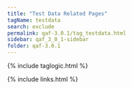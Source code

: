 ```yaml
---
title: "Test Data Related Pages"
tagName: testdata
search: exclude
permalink: qaf-3.0.1/tag_testdata.html
sidebar: qaf_3_0_1-sidebar
folder: qaf-3.0.1
---
```

{% include taglogic.html %}

{% include links.html %}

